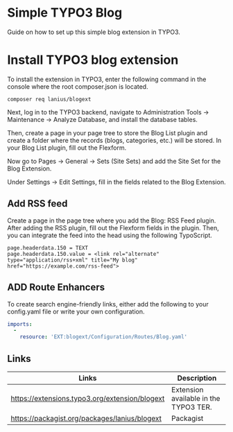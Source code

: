 # Simple TYPO3 Blog
Guide on how to set up this simple blog extension in TYPO3.

# Install TYPO3 blog extension
To install the extension in TYPO3, enter the following command in the console where the root composer.json is located.

`composer req lanius/blogext`

Next, log in to the TYPO3 backend, navigate to Administration Tools -> Maintenance -> Analyze Database, and install the database tables.

Then, create a page in your page tree to store the Blog List plugin and create a folder where the records (blogs, categories, etc.) will be stored.
In your Blog List plugin, fill out the Flexform.

Now go to Pages -> General -> Sets (Site Sets) and add the Site Set for the Blog Extension.

Under Settings -> Edit Settings, fill in the fields related to the Blog Extension.

## Add RSS feed
Create a page in the page tree where you add the Blog: RSS Feed plugin. After adding the RSS plugin, fill out the Flexform fields in the plugin. Then, you can integrate the feed into the head using the following TypoScript.

```typoscript
page.headerdata.150 = TEXT
page.headerdata.150.value = <link rel="alternate" type="application/rss+xml" title="My blog" href="https://example.com/rss-feed">
```

## ADD Route Enhancers
To create search engine-friendly links, either add the following to your config.yaml file or write your own configuration.

```yaml
imports:
  -
    resource: 'EXT:blogext/Configuration/Routes/Blog.yaml'
```

## Links
| Links | Description |
|-------|-------------|
|https://extensions.typo3.org/extension/blogext|Extension available in the TYPO3 TER.|
|https://packagist.org/packages/lanius/blogext|Packagist